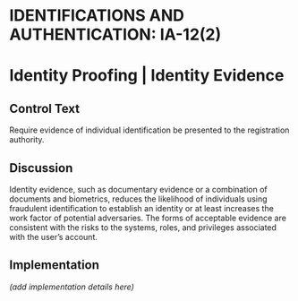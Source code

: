 # IDENTIFICATIONS AND AUTHENTICATION: IA-12(2)
# Identity Proofing | Identity Evidence

## Control Text

Require evidence of individual identification be presented to the registration authority.

## Discussion

Identity evidence, such as documentary evidence or a combination of documents and biometrics, reduces the likelihood of individuals using fraudulent identification to establish an identity or at least increases the work factor of potential adversaries. The forms of acceptable evidence are consistent with the risks to the systems, roles, and privileges associated with the user’s account. 

## Implementation

_(add implementation details here)_